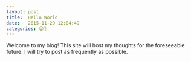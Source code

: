 ```yaml
---
layout: post
title:  Hello World
date:   2015-11-29 12:04:49
categories: 😁📓
---
```


<p>Welcome to my blog! This site will host my thoughts for the foreseeable future. I will try to post as frequently as possible.</p>
